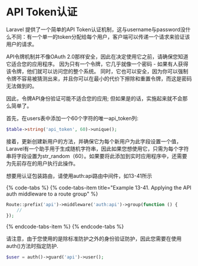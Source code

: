 # API Token认证

Laravel 提供了一个简单的API Token认证机制，这与username与password没什么不同：有一个单一的token分配给每个用户，客户端可以传递一个请求来验证该用户的请求。

API令牌机制并不像OAuth 2.0那样安全，因此在决定使用它之前，请确保您知道它适合您的应用程序。 因为只有一个令牌，它几乎就像一个密码 - 如果有人获得该令牌，他们就可以访问您的整个系统。 同时，它也可以安全，因为你可以强制令牌不容易被猜测出来，并且你可以在最小的代价下擦除和重置令牌，而这是密码无法做到的。

因此，令牌API身份验证可能不适合您的应用; 但如果是的话，实施起来就不会那么简单了。

首先，在users表中添加一个60个字符的唯一api\_token列:

```php
$table->string('api_token', 60)->unique();
```

接着，更新创建新用户的方法，并确保它为每个新用户为此字段设置一个值，Laravel有一个助手用于生成随机字符串，因此如果您想使用它，只需为每个字符串将字段设置为str\_random（60）。如果要将此添加到实时应用程序中，还需要为先前存在的用户执行此操作。

想要用认证包装路由，请使用auth:api路由中间件，如13-41所示

{% code-tabs %}
{% code-tabs-item title="Example 13-41. Applying the API auth middleware to a route group" %}
```php
Route::prefix('api')->middleware('auth:api')->group(function () { 
    //
});
```
{% endcode-tabs-item %}
{% endcode-tabs %}

请注意，由于您使用的是除标准防护之外的身份验证防护，因此您需要在使用auth\(\)方法时指定防护.

```php
$user = auth()->guard('api')->user();
```

